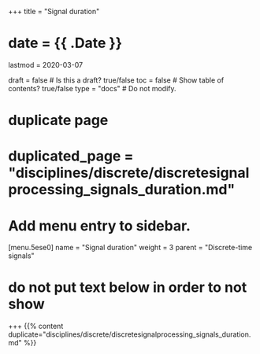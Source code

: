 +++
title = "Signal duration"

# date = {{ .Date }}
lastmod = 2020-03-07

draft = false  # Is this a draft? true/false
toc = false  # Show table of contents? true/false
type = "docs"  # Do not modify.

# duplicate page
# duplicated_page = "disciplines/discrete/discretesignalprocessing_signals_duration.md"

# Add menu entry to sidebar.
[menu.5ese0]
name = "Signal duration"
weight = 3
parent = "Discrete-time signals"

# do not put text below in order to not show
+++
{{% content duplicate="disciplines/discrete/discretesignalprocessing_signals_duration.md" %}}

